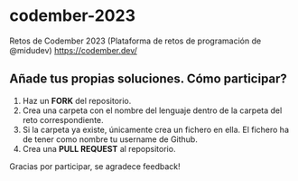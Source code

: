 # codember-2023

Retos de Codember 2023 (Plataforma de retos de programación de @midudev)
https://codember.dev/

## Añade tus propias soluciones. Cómo participar?

1. Haz un **FORK** del repositorio.
2. Crea una carpeta con el nombre del lenguaje dentro de la carpeta del reto correspondiente.
3. Si la carpeta ya existe, únicamente crea un fichero en ella. El fichero ha de tener como nombre tu username de Github.
4. Crea una **PULL REQUEST** al repopsitorio.

Gracias por participar, se agradece feedback!

